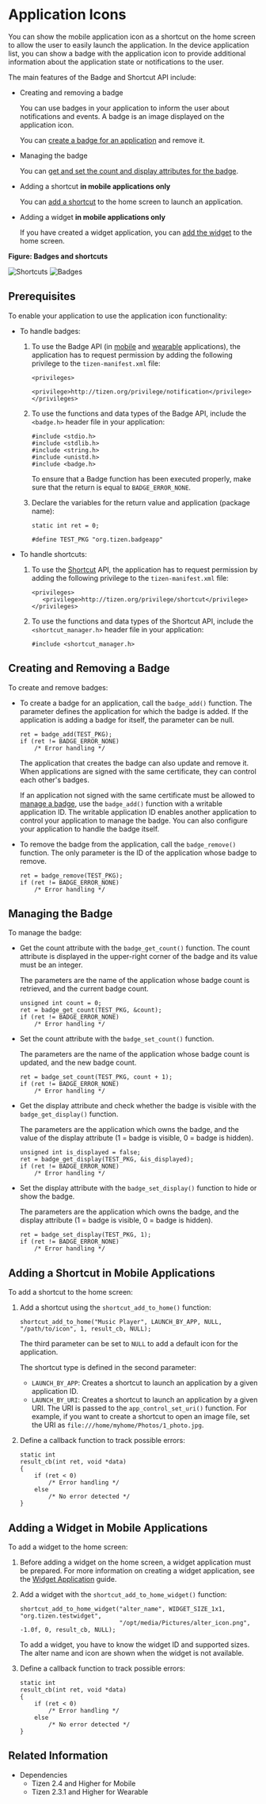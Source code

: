# Application Icons


You can show the mobile application icon as a shortcut on the home screen to allow the user to easily launch the application. In the device application list, you can show a badge with the application icon to provide additional information about the application state or notifications to the user.

The main features of the Badge and Shortcut API include:

- Creating and removing a badge

  You can use badges in your application to inform the user about notifications and events. A badge is an image displayed on the application icon.

  You can [create a badge for an application](#create) and remove it.

- Managing the badge

  You can [get and set the count and display attributes for the badge](#manage).

- Adding a shortcut **in mobile applications only**

  You can [add a shortcut](#add) to the home screen to launch an application.

- Adding a widget **in mobile applications only**

  If you have created a widget application, you can [add the widget](#add_widget) to the home screen.

**Figure: Badges and shortcuts**

![Shortcuts](./media/shortcut.png) ![Badges](./media/badge.png)

## Prerequisites

To enable your application to use the application icon functionality:

- To handle badges:

  1. To use the Badge API (in [mobile](../../api/mobile/latest/group__BADGE__MODULE.html) and [wearable](../../api/wearable/latest/group__BADGE__MODULE.html) applications), the application has to request permission by adding the following privilege to the `tizen-manifest.xml` file:

     ```
     <privileges>
        <privilege>http://tizen.org/privilege/notification</privilege>
     </privileges>
     ```

  2. To use the functions and data types of the Badge API, include the `<badge.h>` header file in your application:

     ```
     #include <stdio.h>
     #include <stdlib.h>
     #include <string.h>
     #include <unistd.h>
     #include <badge.h>
     ```

     To ensure that a Badge function has been executed properly, make sure that the return is equal to `BADGE_ERROR_NONE`.

  3. Declare the variables for the return value and application (package name):

     ```
     static int ret = 0;

     #define TEST_PKG "org.tizen.badgeapp"
     ```

- To handle shortcuts:

  1. To use the [Shortcut](../../api/mobile/latest/group__SHORTCUT__MODULE.html) API, the application has to request permission by adding the following privilege to the `tizen-manifest.xml` file:
     ```
     <privileges>
        <privilege>http://tizen.org/privilege/shortcut</privilege>
     </privileges>
     ```

  2. To use the functions and data types of the Shortcut API, include the `<shortcut_manager.h>` header file in your application:
     ```
     #include <shortcut_manager.h>
     ```

<a name="create"></a>
## Creating and Removing a Badge

To create and remove badges:

- To create a badge for an application, call the `badge_add()` function. The parameter defines the application for which the badge is added. If the application is adding a badge for itself, the parameter can be null.

  ```
  ret = badge_add(TEST_PKG);
  if (ret != BADGE_ERROR_NONE)
      /* Error handling */
  ```

  The application that creates the badge can also update and remove it. When applications are signed with the same certificate, they can control each other's badges.

  If an application not signed with the same certificate must be allowed to [manage a badge](#manage), use the `badge_add()` function with a writable application ID. The writable application ID enables another application to control your application to manage the badge. You can also configure your application to handle the badge itself.

- To remove the badge from the application, call the `badge_remove()` function. The only parameter is the ID of the application whose badge to remove.

  ```
  ret = badge_remove(TEST_PKG);
  if (ret != BADGE_ERROR_NONE)
      /* Error handling */
  ```

<a name="manage"></a>
## Managing the Badge

To manage the badge:

- Get the count attribute with the `badge_get_count()` function. The count attribute is displayed in the upper-right corner of the badge and its value must be an integer.

  The parameters are the name of the application whose badge count is retrieved, and the current badge count.

  ```
  unsigned int count = 0;
  ret = badge_get_count(TEST_PKG, &count);
  if (ret != BADGE_ERROR_NONE)
      /* Error handling */
  ```
- Set the count attribute with the `badge_set_count()` function.

  The parameters are the name of the application whose badge count is updated, and the new badge count.

  ```
  ret = badge_set_count(TEST_PKG, count + 1);
  if (ret != BADGE_ERROR_NONE)
      /* Error handling */
  ```
- Get the display attribute and check whether the badge is visible with the `badge_get_display()` function.

  The parameters are the application which owns the badge, and the value of the display attribute (1 = badge is visible, 0 = badge is hidden).

  ```
  unsigned int is_displayed = false;
  ret = badge_get_display(TEST_PKG, &is_displayed);
  if (ret != BADGE_ERROR_NONE)
      /* Error handling */
  ```
- Set the display attribute with the `badge_set_display()` function to hide or show the badge.

  The parameters are the application which owns the badge, and the display attribute (1 = badge is visible, 0 = badge is hidden).

  ```
  ret = badge_set_display(TEST_PKG, 1);
  if (ret != BADGE_ERROR_NONE)
      /* Error handling */
  ```

## Adding a Shortcut in Mobile Applications

To add a shortcut to the home screen:

1. Add a shortcut using the `shortcut_add_to_home()` function:

   ```
   shortcut_add_to_home("Music Player", LAUNCH_BY_APP, NULL, "/path/to/icon", 1, result_cb, NULL);
   ```

   The third parameter can be set to `NULL` to add a default icon for the application.

   The shortcut type is defined in the second parameter:

   - `LAUNCH_BY_APP`: Creates a shortcut to launch an application by a given application ID.
   - `LAUNCH_BY_URI`: Creates a shortcut to launch an application by a given URI. The URI is passed to the `app_control_set_uri()` function. For example, if you want to create a shortcut to open an image file, set the URI as `file:///home/myhome/Photos/1_photo.jpg`.

2. Define a callback function to track possible errors:

   ```
   static int
   result_cb(int ret, void *data)
   {
       if (ret < 0)
           /* Error handling */
       else
           /* No error detected */
   }
   ```

<a name="add_widget"></a>
## Adding a Widget in Mobile Applications

To add a widget to the home screen:

1. Before adding a widget on the home screen, a widget application must be prepared. For more information on creating a widget application, see the [Widget Application](widget-app.md) guide.

2. Add a widget with the `shortcut_add_to_home_widget()` function:

   ```
   shortcut_add_to_home_widget("alter_name", WIDGET_SIZE_1x1, "org.tizen.testwidget",
                               "/opt/media/Pictures/alter_icon.png", -1.0f, 0, result_cb, NULL);
   ```

   To add a widget, you have to know the widget ID and supported sizes. The alter name and icon are shown when the widget is not available.

3. Define a callback function to track possible errors:

   ```
   static int
   result_cb(int ret, void *data)
   {
       if (ret < 0)
           /* Error handling */
       else
           /* No error detected */
   }
   ```


## Related Information
- Dependencies
  - Tizen 2.4 and Higher for Mobile
  - Tizen 2.3.1 and Higher for Wearable
